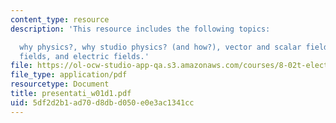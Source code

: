 ```yaml
---
content_type: resource
description: 'This resource includes the following topics:

  why physics?, why studio physics? (and how?), vector and scalar fields, gravitational
  fields, and electric fields.'
file: https://ol-ocw-studio-app-qa.s3.amazonaws.com/courses/8-02t-electricity-and-magnetism-spring-2005/5df2d2b1ad70d8dbd050e0e3ac1341cc_presentati_w01d1.pdf
file_type: application/pdf
resourcetype: Document
title: presentati_w01d1.pdf
uid: 5df2d2b1-ad70-d8db-d050-e0e3ac1341cc
---
```

